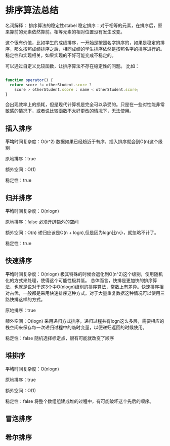 # 排序算法总结
名词解释：
排序算法的稳定性stabel
稳定排序：对于相等的元素，在排序后，原来靠前的元素依然靠前。相等元素的相对位置没有发生改变。

这个很有价值，比如学生的成绩排序，一开始是按照名字排序的，如果是稳定的排序，那么按照成绩排序之后，相同成绩的学生排序依然是按照名字的排序进行的。
稳定性和实现相关，如果实现的不好可能变成不稳定的。

可以通过自定义比较函数，让排序算法不存在稳定性的问题。
比如：
```js

function operator() {
  return score != otherStudent.score ?
    score > otherStudent.score : name < otherStudent.score;
}

```
会出现效率上的损耗，但是现代计算机是完全可以承受的。只是在一些对性能非常敏感的情况下，或者说比较函数不太好更改的情况下，无法使用。






## 插入排序
**平均**时间复杂度：O(n^2)
数据如果已经趋近于有序，插入排序就会到O(n)这个级别

原地排序：true

额外空间：O(1)

稳定性：true



## 归并排序
**平均**时间复杂度：O(nlogn)

原地排序：false
必须开辟额外的空间

额外空间：O(n)
递归应该是O(n + logn),但是因为logn比n小，就忽略不计了。

稳定性：true

## 快速排序
**平均**时间复杂度：O(nlogn)
极其特殊的时候会退化到O(n^2)这个级别，使用随机化的方式来处理，使得这个可能性极其低。
总体而言，快排是更加快的排序算法，也就是说对于这3个中O(nlogn)级别的排序算法，常数上有差异。快速排序相对占优，一般都是采用快速排序这种方式。对于大量重复数据这种情况可以使用三路快排这样的方式。

原地排序：true

额外空间：O(logn)
采用递归方式排序，递归过程共有logn这么多层，需要相应的栈空间来保存每一次递归过程中的临时变量，以便递归返回的时候使用。


稳定性：false
随机选择标定点，很有可能就改变了顺序



## 堆排序
**平均**时间复杂度：O(nlogn)

原地排序：true

额外空间：O(1)

稳定性：false
将整个数组组建成堆的过程中，有可能破坏这个先后的顺序。


## 冒泡排序

## 希尔排序
